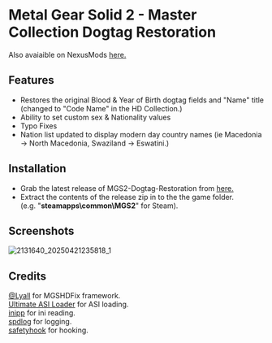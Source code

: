 # Metal Gear Solid 2 - Master Collection Dogtag Restoration

Also avaiaible on NexusMods [here.](https://www.nexusmods.com/metalgearsolid2mc/mods/94)


## Features
- Restores the original Blood & Year of Birth dogtag fields and "Name" title (changed to "Code Name" in the HD Collection.)
- Ability to set custom sex & Nationality values
- Typo Fixes
- Nation list updated to display modern day country names (ie Macedonia -> North Macedonia, Swaziland -> Eswatini.)

## Installation

- Grab the latest release of MGS2-Dogtag-Restoration from [here.](https://github.com/ShizCalev/MGS2-Dogtag-Restoration/releases)
- Extract the contents of the release zip in to the the game folder.<br />(e.g. "**steamapps\common\MGS2**" for Steam).

  
## Screenshots

![2131640_20250421235818_1](https://github.com/user-attachments/assets/de7b1e57-ae94-46fe-bb59-4619e81ea010)


## Credits
[@Lyall](https://github.com/lyall) for MGSHDFix framework. <br />
[Ultimate ASI Loader](https://github.com/ThirteenAG/Ultimate-ASI-Loader) for ASI loading. <br />
[inipp](https://github.com/mcmtroffaes/inipp) for ini reading. <br />
[spdlog](https://github.com/gabime/spdlog) for logging. <br />
[safetyhook](https://github.com/cursey/safetyhook) for hooking.
